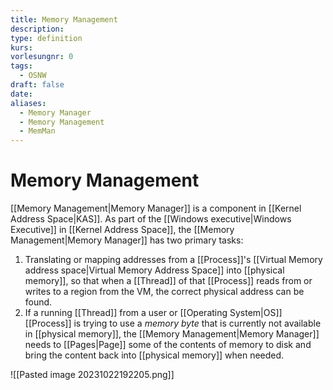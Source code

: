 ```yaml
---
title: Memory Management
description: 
type: definition
kurs: 
vorlesungnr: 0
tags:
  - OSNW
draft: false
date: 
aliases:
  - Memory Manager
  - Memory Management
  - MemMan
---
```

# Memory Management

[[Memory Management|Memory Manager]] is a component in [[Kernel Address Space|KAS]]. As part of the [[Windows executive|Windows Executive]] in [[Kernel Address Space]], the [[Memory Management|Memory Manager]] has two primary tasks:

1. Translating or mapping addresses from a [[Process]]'s [[Virtual Memory address space|Virtual Memory Address Space]] into [[physical memory]], so that when a [[Thread]] of that [[Process]] reads from or writes to a region from the VM, the correct physical address can be found.
2. If a running [[Thread]] from a user or [[Operating System|OS]] [[Process]] is trying to use a *memory byte* that is currently not available in [[physical memory]], the [[Memory Management|Memory Manager]] needs to [[Pages|Page]] some of the contents of memory to disk and bring the content back into [[physical memory]] when needed.

![[Pasted image 20231022192205.png]]